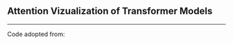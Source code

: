 ## Attention Vizualization of Transformer Models
-----------------------------

Code adopted from: 


